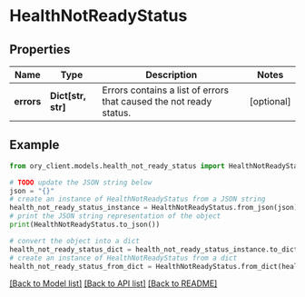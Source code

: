 # HealthNotReadyStatus


## Properties

Name | Type | Description | Notes
------------ | ------------- | ------------- | -------------
**errors** | **Dict[str, str]** | Errors contains a list of errors that caused the not ready status. | [optional] 

## Example

```python
from ory_client.models.health_not_ready_status import HealthNotReadyStatus

# TODO update the JSON string below
json = "{}"
# create an instance of HealthNotReadyStatus from a JSON string
health_not_ready_status_instance = HealthNotReadyStatus.from_json(json)
# print the JSON string representation of the object
print(HealthNotReadyStatus.to_json())

# convert the object into a dict
health_not_ready_status_dict = health_not_ready_status_instance.to_dict()
# create an instance of HealthNotReadyStatus from a dict
health_not_ready_status_from_dict = HealthNotReadyStatus.from_dict(health_not_ready_status_dict)
```
[[Back to Model list]](../README.md#documentation-for-models) [[Back to API list]](../README.md#documentation-for-api-endpoints) [[Back to README]](../README.md)


